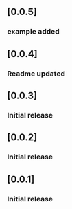 ## [0.0.5]
### example added

## [0.0.4]
### Readme updated

## [0.0.3]
### Initial release

## [0.0.2]
### Initial release

## [0.0.1]
### Initial release